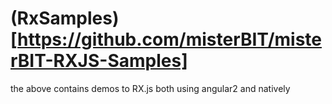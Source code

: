# (RxSamples)[https://github.com/misterBIT/misterBIT-RXJS-Samples]
 the above contains demos to RX.js both using angular2 and natively